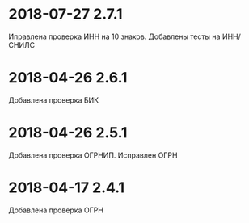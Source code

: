 # 2018-07-27 2.7.1
Иправлена проверка ИНН на 10 знаков. Добавлены тесты на ИНН/СНИЛС

# 2018-04-26 2.6.1
Добавлена проверка БИК

# 2018-04-26 2.5.1
Добавлена проверка ОГРНИП. Исправлен ОГРН

# 2018-04-17 2.4.1
Добавлена проверка ОГРН